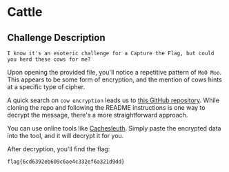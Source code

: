 # Cattle

## Challenge Description

```
I know it's an esoteric challenge for a Capture the Flag, but could you herd these cows for me?
```

Upon opening the provided file, you'll notice a repetitive pattern of `MoO Moo`. This appears to be some form of encryption, and the mention of cows hints at a specific type of cipher.

A quick search on `cow encryption` leads us to [this GitHub repository](https://github.com/SkwalExe/cow-encryptor). While cloning the repo and following the README instructions is one way to decrypt the message, there's a more straightforward approach.

You can use online tools like [Cachesleuth](https://www.cachesleuth.com/cow.html). Simply paste the encrypted data into the tool, and it will decrypt it for you.

After decryption, you'll find the flag:
```
flag{6cd6392eb609c6ae4c332ef6a321d9dd}
```
